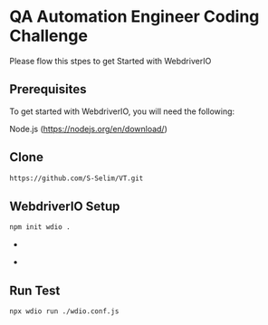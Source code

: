 # QA Automation Engineer Coding Challenge

Please flow this stpes to get Started with WebdriverIO

## Prerequisites

To get started with WebdriverIO, you will need the following:

Node.js (https://nodejs.org/en/download/)

## Clone

```bash
https://github.com/S-Selim/VT.git
```

## WebdriverIO Setup

```bash
npm init wdio .
```

-

*

## Run Test

```bash
npx wdio run ./wdio.conf.js
```
